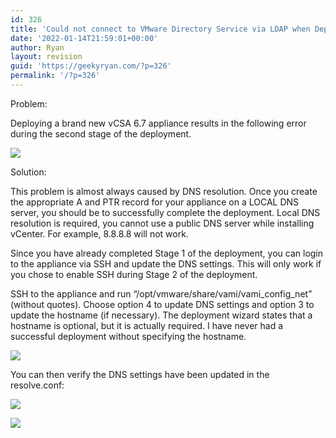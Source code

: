 ```yaml
---
id: 326
title: 'Could not connect to VMware Directory Service via LDAP when Deploying New vCenter Appliance'
date: '2022-01-14T21:59:01+00:00'
author: Ryan
layout: revision
guid: 'https://geekyryan.com/?p=326'
permalink: '/?p=326'
---
```


Problem:

Deploying a brand new vCSA 6.7 appliance results in the following error during the second stage of the deployment.

[![](https://geekyryan.com/wp-content/uploads/2020/10/2020-10-28_07h29_02.png)](https://geekyryan.com/wp-content/uploads/2020/10/2020-10-28_07h29_02.png)<span style="text-align: left;"> </span>

Solution:

This problem is almost always caused by DNS resolution. Once you create the appropriate A and PTR record for your appliance on a LOCAL DNS server, you should be to successfully complete the deployment. Local DNS resolution is required, you cannot use a public DNS server while installing vCenter. For example, 8.8.8.8 will not work.

Since you have already completed Stage 1 of the deployment, you can login to the appliance via SSH and update the DNS settings. This will only work if you chose to enable SSH during Stage 2 of the deployment.

SSH to the appliance and run “/opt/vmware/share/vami/vami\_config\_net” (without quotes). Choose option 4 to update DNS settings and option 3 to update the hostname (if necessary). The deployment wizard states that a hostname is optional, but it is actually required. I have never had a successful deployment without specifying the hostname.

[![](https://geekyryan.com/wp-content/uploads/2020/10/2020-10-28_07h33_18.png)](https://geekyryan.com/wp-content/uploads/2020/10/2020-10-28_07h33_18.png)

You can then verify the DNS settings have been updated in the resolve.conf:

[![](https://geekyryan.com/wp-content/uploads/2020/10/2020-10-28_07h33_57.png)](https://geekyryan.com/wp-content/uploads/2020/10/2020-10-28_07h33_57.png)

[![](https://geekyryan.com/wp-content/uploads/2020/10/2020-10-28_08h47_36.png)](https://geekyryan.com/wp-content/uploads/2020/10/2020-10-28_08h47_36.png)